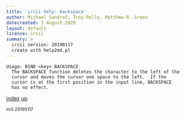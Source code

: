 ```yaml
---
title: 'ircii help: backspace'
author: Michael Sandrof, Troy Rollo, Matthew R. Green
datecreated: 3 August 2020
layout: default
license: ircii
summary: >
  ircii version: 20190117
  create with help2md.pl
---
```

```
Usage: BIND <key> BACKSPACE
  The BACKSPACE function deletes the character to the left of the
  cursor and moves the cursor one space to the left.  If the
  cursor is at the first position in the input line, BACKSPACE
  has no effect.
```

[index](index.html)
[up](..)

<small> ircii 20190117 </small>
